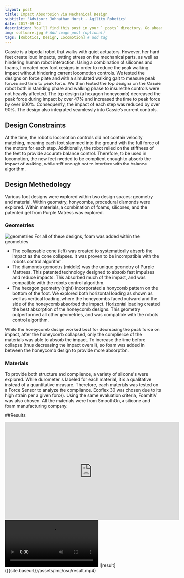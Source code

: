 ```yaml
---
layout: post
title: Impact Absorbsion via Mechanical Design
subtitle: 'Advisor: Johnathan Hurst - Agility Robotics'
date: 2017-09-12 
description: You’ll find this post in your `_posts` directory. Go ahead and edit it and re-build the site to see your changes. # Add post description (optional)
img: software.jpg # Add image post (optional)
tags: [Robotics, Design, Locomotion] # add tag
---
```


Cassie is a bipedal robot that walks with quiet actuators. However, her hard feet create loud impacts, putting stress on the mechanical parts, as well as hindering human robot interaction. Using a combination of silicones and foams, I created new foot designs in order to reduce the peak walking impact without hindering current locomotion controls. We tested the designs on force plate and with a simulated walking gait to measure peak forces and time to peak force. We then tested the top designs on the Cassie robot both in standing phase and walking phase to insure the controls were not heavily affected. The top design (a hexagon honeycomb) decreased the peak force during impact by over 47% and increased the time to peak force by over 600%. Consequently, the impact of each step was reduced by over 90%. The design also integrated seamlessly into Cassie’s current controls.

## Design Constraints
At the time, the robotic locomotion controls did not contain velocity matching, meaning each foot slammed into the ground with the full force of the motors for each step. Additionally, the robot relied on the stiffness of the feet to provide accurate balance control. Therefore, to be used in locomotion, the new feet needed to be complient enough to absorb the impact of walking, while stiff enough not to interfere with the balance algorithm.

## Design Methedology

Various foot designs were explored within two design spaces: geometry and material. Within geometry, honycombs, procedural diamonds were explored. Within materials, a combination of foams, silicones, and the patented gel from Purple Matress was explored.

### Geometries
![geometries]({{site.baseurl}}/assets/img/osu/geoms.png)
For all of these designs, foam was added within the geometries 

* The collapsable cone (left) was created to systematically absorb the impact as the cone collapses. It was proven to be incompatible with the robots control algorithm.
* The diamonds gemoetry (middle) was the unique geometry of Purple Mattress. This patented technology designed to absorb fast impulses and reduce impacts. This absorbed much of the impact, and was compatible with the robots control algorithm.
* The hexagon geometry (right) incorporated a honycomb pattern on the bottom of the foot. We explored both horizontal loading as shown as well as vertical loading, where the honeycombs faced outward and the side of the honeycomb absorbed the impact. Horizontal loading created the best absorption of the honeycomb designs. This geometry outperformed all other geometries, and was compatible with the robots control algorithm.

While the honeycomb design worked best for decreasing the peak force on impact, after the honeycomb collapsed, only the complience of the materials was able to absorb the impact. To increase the time before collapse (thus decreasing the impact overall), so foam was added in between the honeycomb design to provide more absorption. 

### Materials
To provide both structure and complience, a variety of silicone's were explored. While durometer is labeled for each material, it is a qualitative instead of a quantitative measure. Therefore, each materials was tested on a Force Sensor to analyze the compliance. Ecoflex 30 was chosen due to its high strain per a given force). Using the same evaluation criteria, FoamItIV was also chosen. All the materials were from SmoothOn, a silicone and foam manufacturing company.

##Results
<iframe width="560" height="315" src="https://drive.google.com/file/d/1TLNToWvCaxw_bIhwnJBLBgxj5KIDgtc7/view?usp=drive_link" frameborder="0" allowfullscreen></iframe>
      </iframe>
<video src="https://drive.google.com/file/d/1TLNToWvCaxw_bIhwnJBLBgxj5KIDgtc7/view?usp=drive_link" controls="controls" style="max-width: 730px;">
</video>
![result]({{site.baseurl}}/assets/img/osu/result.mp4)